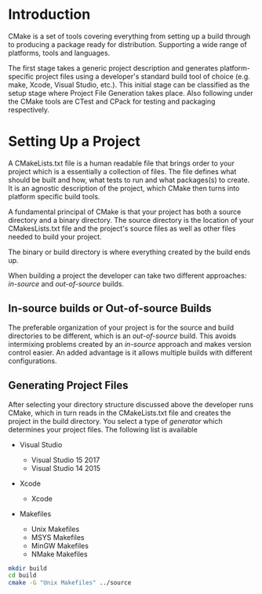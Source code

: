 # Introduction

CMake is a set of tools covering everything from setting up a build through to producing a package ready for distribution. Supporting a wide range of platforms, tools and languages.


The first stage takes a generic project description and generates platform-specific project files using a developer's standard build tool of choice (e.g. make, Xcode, Visual Studio, etc.). This initial stage can be classified as the setup stage where Project File Generation takes place. Also following under the CMake tools are CTest and CPack for testing and packaging respectively.

# Setting Up a Project

A CMakeLists.txt file is a human readable file that brings order to your project which is a essentially a collection of files. The file defines what should be built and how, what tests to run and what packages(s) to create. It is an agnostic description of the project, which CMake then turns into platform specific build tools.

A fundamental principal of CMake is that your project has both a source directory and a binary directory. The source directory is the location of your CMakesLists.txt file and the project's source files as well as other files needed to build your project.

The binary or build directory is where everything created by the build ends up. 

When building a project the developer can take two different approaches:  *in-source*  and *out-of-source* builds.

## In-source builds or Out-of-source Builds

The preferable organization of your project is for the source and build directories to be different, which is an *out-of-source* build. This avoids intermixing problems created by an *in-source* approach and makes version control easier. An added advantage is it allows multiple builds with different configurations.


## Generating Project Files

After selecting your directory structure discussed above the developer runs CMake, which in turn reads in the CMakeLists.txt file and creates the project in the build directory. You select a type of *generator* which determines your project files. The following list is available

+ Visual Studio
  + Visual Studio 15 2017
  + Visual Studio 14 2015

+ Xcode
  + Xcode

+ Makefiles
  + Unix Makefiles
  + MSYS Makefiles
  + MinGW Makefiles
  + NMake Makefiles






```bash
mkdir build
cd build
cmake -G "Unix Makefiles" ../source
```

